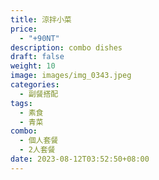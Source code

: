 ```yaml
---
title: 涼拌小菜
price:
  - "+90NT"
description: combo dishes
draft: false
weight: 10
image: images/img_0343.jpeg
categories:
  - 副餐搭配
tags:
  - 素食
  - 青菜
combo:
  - 個人套餐
  - 2人套餐
date: 2023-08-12T03:52:50+08:00
---
```


